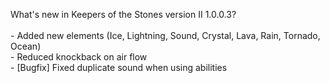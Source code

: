What's new in Keepers of the Stones version II 1.0.0.3?<br />
<br />- Added new elements (Ice, Lightning, Sound, Crystal, Lava, Rain, Tornado, Ocean)
<br />- Reduced knockback on air flow
<br />- [Bugfix] Fixed duplicate sound when using abilities